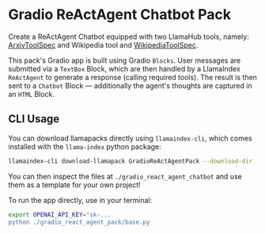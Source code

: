 # Gradio ReActAgent Chatbot Pack

Create a ReActAgent Chatbot equipped with two LlamaHub tools, namely:
[ArxivToolSpec](https://llamahub.ai/l/tools-arxiv) and Wikipedia tool and
[WikipediaToolSpec](https://llamahub.ai/l/tools-wikipedia).

This pack's Gradio app is built using Gradio `Blocks`. User messages are submitted
via a `TextBox` Block, which are then handled by a LlamaIndex `ReActAgent` to generate a
response (calling required tools). The result is then sent to a `Chatbot` Block —
additionally the agent's thoughts are captured in an `HTML` Block.

## CLI Usage

You can download llamapacks directly using `llamaindex-cli`, which comes installed with the `llama-index` python package:

```bash
llamaindex-cli download-llamapack GradioReActAgentPack --download-dir ./gradio_react_agent_chatbot
```

You can then inspect the files at `./gradio_react_agent_chatbot` and use them as a template for your own project!

To run the app directly, use in your terminal:

```bash
export OPENAI_API_KEY="sk-...
python ./gradio_react_agent_pack/base.py
```
